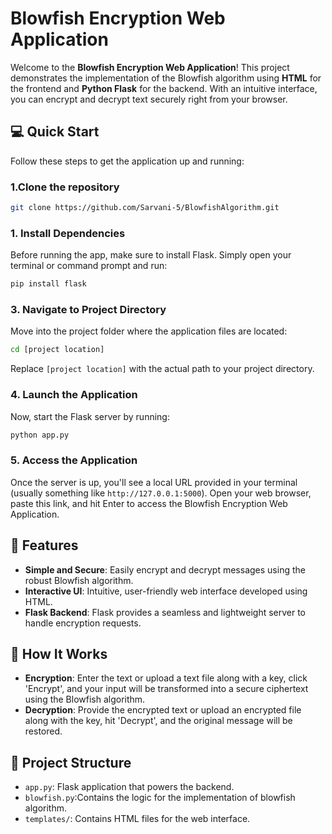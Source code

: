 # Blowfish Encryption Web Application

Welcome to the **Blowfish Encryption Web Application**! This project demonstrates the implementation of the Blowfish algorithm using **HTML** for the frontend and **Python Flask** for the backend. With an intuitive interface, you can encrypt and decrypt text securely right from your browser.

## 💻 Quick Start

Follow these steps to get the application up and running:

### 1.Clone the repository
```bash
git clone https://github.com/Sarvani-5/BlowfishAlgorithm.git
```

### 1. Install Dependencies
Before running the app, make sure to install Flask. Simply open your terminal or command prompt and run:

```bash
pip install flask
```

### 3. Navigate to Project Directory
Move into the project folder where the application files are located:

```bash
cd [project location]
```
Replace `[project location]` with the actual path to your project directory.

### 4. Launch the Application
Now, start the Flask server by running:
```bash
python app.py
```
### 5. Access the Application
Once the server is up, you'll see a local URL provided in your terminal (usually something like `http://127.0.0.1:5000`). Open your web browser, paste this link, and hit Enter to access the Blowfish Encryption Web Application.

## 🌟 Features
- **Simple and Secure**: Easily encrypt and decrypt messages using the robust Blowfish algorithm.
- **Interactive UI**: Intuitive, user-friendly web interface developed using HTML.
- **Flask Backend**: Flask provides a seamless and lightweight server to handle encryption requests.

## 🎯 How It Works
- **Encryption**: Enter the text or upload a text file along with a key, click 'Encrypt', and your input will be transformed into a secure ciphertext using the Blowfish algorithm.
- **Decryption**:  Provide the encrypted text or upload an encrypted file along with the key, hit 'Decrypt', and the original message will be restored.
  
## 📂 Project Structure
- `app.py`: Flask application that powers the backend.
- `blowfish.py`:Contains the logic for the implementation of blowfish algorithm.
- `templates/`: Contains HTML files for the web interface.




